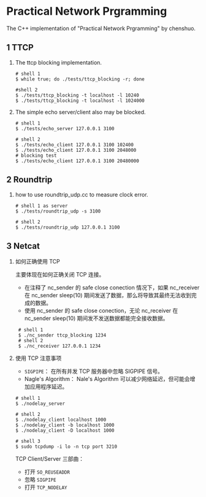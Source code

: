 # Practical Network Prgramming
The C++ implementation of "Practical Network Prgramming" by chenshuo.

## 1 TTCP 
1. The ttcp blocking implementation.
    ```shell
    # shell 1
    $ while true; do ./tests/ttcp_blocking -r; done

    #shell 2
    $ ./tests/ttcp_blocking -t localhost -l 10240
    $ ./tests/ttcp_blocking -t localhost -l 1024000
    ```
2. The simple echo server/client also may be blocked.
    ```shell
    # shell 1
    $ ./tests/echo_server 127.0.0.1 3100

    # shell 2
    $ ./tests/echo_client 127.0.0.1 3100 102400
    $ ./tests/echo_client 127.0.0.1 3100 2048000
    # blocking test
    $ ./tests/echo_client 127.0.0.1 3100 20480000  

    ```

## 2 Roundtrip 
1. how to use roundtrip_udp.cc to measure clock error. 
   ``` shell
   # shell 1 as server
   $ ./tests/roundtrip_udp -s 3100

   # shell 2
   $ ./tests/roundtrip_udp 127.0.0.1 3100
   ```

## 3 Netcat
1. 如何正确使用 TCP
   
    主要体现在如何正确关闭 TCP 连接。
   - 在注释了 nc_sender 的 safe close conection 情况下，如果 nc_receiver 在 nc_sender sleep(10) 期间发送了数据，那么将导致其最终无法收到完成的数据。
   - 使用 nc_sender 的 safe close conection，无论 nc_receiver 在 nc_sender sleep(10) 期间发不发送数据都能完全接收数据。
   ```shell
    # shell 1
    $ ./nc_sender ttcp_blocking 1234 
    # shell 2
    $ ./nc_receiver 127.0.0.1 1234
   ```
2. 使用 TCP 注意事项
   - `SIGPIPE`：
    在所有并发 TCP 服务器中忽略 SIGPIPE 信号。
   - Nagle's Algorithm：
    Nale's Algorithm 可以减少网络延迟，但可能会增加应用程序延迟。
    ```shell
    # shell 1
    $ ./nodelay_server 

    # shell 2
    $ ./nodelay_client localhost 1000
    $ ./nodelay_client -b localhost 1000
    $ ./nodelay_client -D localhost 1000

    # shell 3
    $ sudo tcpdump -i lo -n tcp port 3210
    ```
    TCP Client/Server 三部曲：
    - 打开 `SO_REUSEADDR`
    - 忽略 `SIGPIPE`
    - 打开 `TCP_NODELAY`